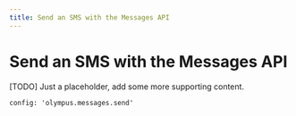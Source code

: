```yaml
---
title: Send an SMS with the Messages API
---
```


# Send an SMS with the Messages API

[TODO] Just a placeholder, add some more supporting content.

```tabbed_examples
config: 'olympus.messages.send'
```
